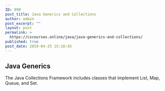 ```yaml
---
ID: 990
post_title: Java Generics and Collections
author: admin
post_excerpt: ""
layout: post
permalink: >
  https://cscourses.online/java/java-generics-and-collections/
published: true
post_date: 2019-04-25 15:18:45
---
```

<h2>Java Generics</h2>
<p>The Java Collections Framework includes classes that implement List, Map, Queue, and Set.</p>